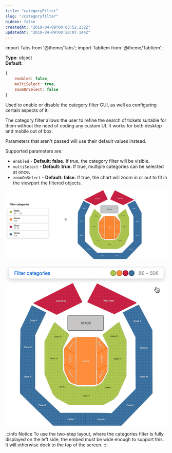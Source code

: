 ```yaml
---
title: "categoryFilter"
slug: "/categoryfilter"
hidden: false
createdAt: "2019-04-09T00:05:52.232Z"
updatedAt: "2019-04-09T00:20:07.144Z"
---
```


import Tabs from '@theme/Tabs';
import TabItem from '@theme/TabItem';

**Type**: object  
**Default**: 
```javascript
{
    enabled: false,
    multiSelect: true,
    zoomOnSelect: false
}
```

Used to enable or disable the category filter GUI, as well as configuring certain aspects of it.

The category filter allows the user to refine the search of tickets suitable for them without the need of coding any custom UI. It works for both desktop and mobile out of box.

Parameters that aren't passed will use their default values instead.

Supported parameters are:

- `enabled` - **Default: false.** If true, the category filter will be visible.
- `multiSelect` - **Default: true.** If true, multiple categories can be selected at once.
- `zoomOnSelect` - **Default: false.** If true, the chart will zoom in or out to fit in the viewport the filtered objects.

![Category filters - desktop 2.gif](/img/readme/Category-filters---desktop-2.gif)



![Category filters - mobile 2.gif](/img/readme/Category-filters---mobile-2.gif)



:::info Notice
To use the two-step layout, where the categories filter is fully displayed on the left side, the embed must be wide enough to support this. It will otherwise dock to the top of the screen.
:::


